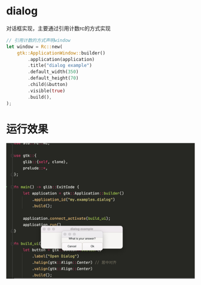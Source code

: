 # dialog
对话框实现，主要通过引用计数rc的方式实现
```rust
// 引用计数的方式声明window
let window = Rc::new(
    gtk::ApplicationWindow::builder()
        .application(application)
        .title("dialog example")
        .default_width(350)
        .default_height(70)
        .child(&button)
        .visible(true)
        .build(),
);
```
# 运行效果
![](dialog.jpg)
